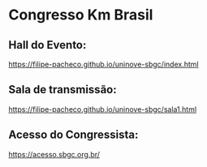 # Congresso Km Brasil

## Hall do Evento:
https://filipe-pacheco.github.io/uninove-sbgc/index.html

## Sala de transmissão:
https://filipe-pacheco.github.io/uninove-sbgc/sala1.html

## Acesso do Congressista:
https://acesso.sbgc.org.br/

